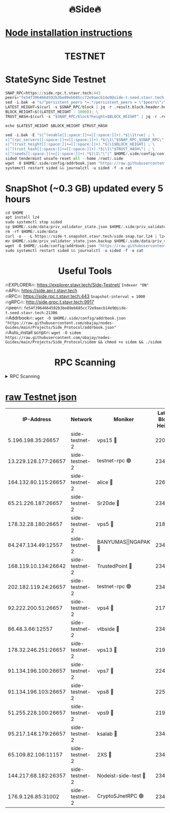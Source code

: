 <h1 align="center"> 🔥Side🔥</h1>

[Node installation instructions](https://github.com/obajay/nodes-Guides/tree/main/Projects/Side_Protocol)
=

<h1 align="center"> TESTNET</h1>

# StateSync Side Testnet
```python
SNAP_RPC=https://side.rpc.t.stavr.tech:443
peers="fe54f3964664592b3be89eb685cc72e9aecb14e9@side-t.seed.stavr.tech:21306"
sed -i.bak -e "s/^persistent_peers *=.*/persistent_peers = \"$peers\"/" $HOME/.side/config/config.toml
LATEST_HEIGHT=$(curl -s $SNAP_RPC/block | jq -r .result.block.header.height); \
BLOCK_HEIGHT=$((LATEST_HEIGHT - 1000)); \
TRUST_HASH=$(curl -s "$SNAP_RPC/block?height=$BLOCK_HEIGHT" | jq -r .result.block_id.hash)

echo $LATEST_HEIGHT $BLOCK_HEIGHT $TRUST_HASH

sed -i.bak -E "s|^(enable[[:space:]]+=[[:space:]]+).*$|\1true| ; \
s|^(rpc_servers[[:space:]]+=[[:space:]]+).*$|\1\"$SNAP_RPC,$SNAP_RPC\"| ; \
s|^(trust_height[[:space:]]+=[[:space:]]+).*$|\1$BLOCK_HEIGHT| ; \
s|^(trust_hash[[:space:]]+=[[:space:]]+).*$|\1\"$TRUST_HASH\"| ; \
s|^(seeds[[:space:]]+=[[:space:]]+).*$|\1\"\"|" $HOME/.side/config/config.toml
sided tendermint unsafe-reset-all --home /root/.side
wget -O $HOME/.side/config/addrbook.json "https://raw.githubusercontent.com/obajay/nodes-Guides/main/Projects/Side_Protocol/addrbook.json"
systemctl restart sided && journalctl -u sided -f -o cat
```
# SnapShot (~0.3 GB) updated every 5 hours
```python
cd $HOME
apt install lz4
sudo systemctl stop sided
cp $HOME/.side/data/priv_validator_state.json $HOME/.side/priv_validator_state.json.backup
rm -rf $HOME/.side/data
curl -o - -L https://side-t.snapshot.stavr.tech/side-snap.tar.lz4 | lz4 -c -d - | tar -x -C $HOME/.side --strip-components 2
mv $HOME/.side/priv_validator_state.json.backup $HOME/.side/data/priv_validator_state.json
wget -O $HOME/.side/config/addrbook.json "https://raw.githubusercontent.com/obajay/nodes-Guides/main/Projects/Side_Protocol/addrbook.json"
sudo systemctl restart sided && journalctl -u sided -f -o cat
```
 <h1 align="center"> Useful Tools</h1>
 
🔥EXPLORER🔥: https://explorer.stavr.tech/Side-Testnet/        `Indexer "ON"` \
🔥API🔥:      https://side.api.t.stavr.tech \
🔥RPC🔥:      https://side.rpc.t.stavr.tech:443              `Snapshot-interval = 1000` \
🔥gRPC🔥:     http://side.grpc.t.stavr.tech:9917 \
🔥peer🔥:     `fe54f3964664592b3be89eb685cc72e9aecb14e9@side-t.seed.stavr.tech:21306` \
🔥Addrbook🔥: ```wget -O $HOME/.side/config/addrbook.json "https://raw.githubusercontent.com/obajay/nodes-Guides/main/Projects/Side_Protocol/addrbook.json"``` \
🔥Auto_install script🔥:  `wget -O sidem https://raw.githubusercontent.com/obajay/nodes-Guides/main/Projects/Side_Protocol/sidem && chmod +x sidem && ./sidem`

<h1 align="center"> RPC Scanning</h1>

<details>
<summary>RPC Scanning</summary>

<h2 align="center"> We scan nodes in real time every 4 hours. And we provide the final result of RPC endpoints.
We cannot influence the operation of these nodes in any way. </h2>


```python
If Voting Power is higher than 0 --> then the Node is a validator of the network and may be subject to attack and be a potential threat to the chain.
```
```python
We marked such validators with a red symbol
```

</details>

[raw Testnet json](https://rpc-check.sidet.stavr.tech/sidet/rpc-sidet-result.json)
=


<table><tr><th>IP-Address</th><th>Network</th><th>Moniker</th><th>Latest Block Height</th><th>Earliest Block Height</th><th>Catching Up</th><th>Tx Index</th><th>Voting Power</th><th>Scan Time</th></tr><tr><td>5.196.198.35:26657</td><td>side-testnet-2</td><td>vps15 🔴</td><td>220073</td><td>1</td><td>False</td><td>on</td><td>107</td><td>2024-03-09T21:31:35.002128073UTC</td></tr><tr><td>13.229.128.177:26657</td><td>side-testnet-2</td><td>testnet-rpc 🟢</td><td>234165</td><td>1</td><td>False</td><td>on</td><td>0</td><td>2024-03-09T21:31:36.193255988UTC</td></tr><tr><td>164.132.80.115:26657</td><td>side-testnet-2</td><td>alice 🔴</td><td>226473</td><td>1</td><td>False</td><td>on</td><td>90</td><td>2024-03-09T21:31:37.229623353UTC</td></tr><tr><td>65.21.226.187:26657</td><td>side-testnet-2</td><td>Sr20de 🔴</td><td>234165</td><td>1</td><td>False</td><td>on</td><td>40357</td><td>2024-03-09T21:31:37.518650738UTC</td></tr><tr><td>178.32.28.180:26657</td><td>side-testnet-2</td><td>vps5 🔴</td><td>218368</td><td>1</td><td>False</td><td>on</td><td>90</td><td>2024-03-09T21:31:38.364097087UTC</td></tr><tr><td>84.247.134.49:12557</td><td>side-testnet-2</td><td>BANYUMAS||NGAPAK 🔴</td><td>234165</td><td>1</td><td>False</td><td>off</td><td>353</td><td>2024-03-09T21:31:38.707508751UTC</td></tr><tr><td>168.119.10.134:26642</td><td>side-testnet-2</td><td>TrustedPoint 🔴</td><td>234167</td><td>1</td><td>False</td><td>off</td><td>20039209</td><td>2024-03-09T21:31:49.392240848UTC</td></tr><tr><td>202.182.119.24:26657</td><td>side-testnet-2</td><td>testnet-rpc 🟢</td><td>234167</td><td>1</td><td>False</td><td>on</td><td>0</td><td>2024-03-09T21:31:50.578983435UTC</td></tr><tr><td>92.222.200.51:26657</td><td>side-testnet-2</td><td>vps4 🔴</td><td>217656</td><td>1</td><td>False</td><td>on</td><td>90</td><td>2024-03-09T21:31:51.553099517UTC</td></tr><tr><td>86.48.3.66:12557</td><td>side-testnet-2</td><td>vtbside 🔴</td><td>234167</td><td>1</td><td>False</td><td>off</td><td>42301</td><td>2024-03-09T21:31:51.842170163UTC</td></tr><tr><td>178.32.246.251:26657</td><td>side-testnet-2</td><td>vps13 🔴</td><td>219442</td><td>1</td><td>False</td><td>on</td><td>90</td><td>2024-03-09T21:31:55.418332295UTC</td></tr><tr><td>91.134.196.100:26657</td><td>side-testnet-2</td><td>vps7 🔴</td><td>224061</td><td>1</td><td>False</td><td>on</td><td>90</td><td>2024-03-09T21:31:56.457838125UTC</td></tr><tr><td>91.134.196.103:26657</td><td>side-testnet-2</td><td>vps8 🔴</td><td>225048</td><td>1</td><td>False</td><td>on</td><td>165</td><td>2024-03-09T21:32:02.034028015UTC</td></tr><tr><td>51.255.228.100:26657</td><td>side-testnet-2</td><td>vps9 🔴</td><td>219214</td><td>1</td><td>False</td><td>on</td><td>90</td><td>2024-03-09T21:32:05.036192067UTC</td></tr><tr><td>95.217.148.179:26657</td><td>side-testnet-2</td><td>ksalab 🔴</td><td>234166</td><td>6001</td><td>False</td><td>off</td><td>46931</td><td>2024-03-09T21:31:47.147353464UTC</td></tr><tr><td>65.109.82.106:11157</td><td>side-testnet-2</td><td>2XS 🔴</td><td>234164</td><td>10001</td><td>False</td><td>off</td><td>324</td><td>2024-03-09T21:31:32.123745880UTC</td></tr><tr><td>144.217.68.182:26357</td><td>side-testnet-2</td><td>Nodeist-side-test 🔴</td><td>234167</td><td>123001</td><td>False</td><td>off</td><td>20040229</td><td>2024-03-09T21:31:52.440194218UTC</td></tr><tr><td>176.9.126.85:31002</td><td>side-testnet-2</td><td>CryptoSJnetRPC 🟢</td><td>234168</td><td>159785</td><td>False</td><td>on</td><td>0</td><td>2024-03-09T21:32:01.066402667UTC</td></tr></table>